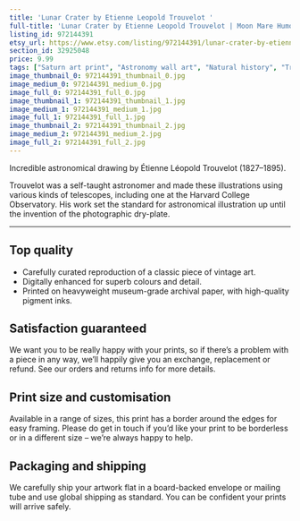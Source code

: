 ```yaml
---
title: 'Lunar Crater by Etienne Leopold Trouvelot '
full-title: 'Lunar Crater by Etienne Leopold Trouvelot | Moon Mare Humorum | Astronomical Drawings 1882 | Astronomy space print | Science wall art'
listing_id: 972144391
etsy_url: https://www.etsy.com/listing/972144391/lunar-crater-by-etienne-leopold?utm_source=site&utm_medium=api&utm_campaign=api
section_id: 32925048
price: 9.99
tags: ["Saturn art print", "Astronomy wall art", "Natural history", "Trouvelot", "Astronomy gift", "Space illustration", "Vintage astronomy", "Space art", "Space home decor", "Astronomy print", "Astronomer gift", "Antique illustration", "Moon illustration"]
image_thumbnail_0: 972144391_thumbnail_0.jpg
image_medium_0: 972144391_medium_0.jpg
image_full_0: 972144391_full_0.jpg
image_thumbnail_1: 972144391_thumbnail_1.jpg
image_medium_1: 972144391_medium_1.jpg
image_full_1: 972144391_full_1.jpg
image_thumbnail_2: 972144391_thumbnail_2.jpg
image_medium_2: 972144391_medium_2.jpg
image_full_2: 972144391_full_2.jpg
---
```

Incredible astronomical drawing by Étienne Léopold Trouvelot (1827–1895). 

Trouvelot was a self-taught astronomer and made these illustrations using various kinds of telescopes, including one at the Harvard College Observatory. His work set the standard for astronomical illustration up until the invention of the photographic dry-plate.

---

## Top quality

* Carefully curated reproduction of a classic piece of vintage art.
* Digitally enhanced for superb colours and detail.
* Printed on heavyweight museum-grade archival paper, with high-quality pigment inks.

## Satisfaction guaranteed

We want you to be really happy with your prints, so if there’s a problem with a piece in any way, we’ll happily give you an exchange, replacement or refund. See our orders and returns info for more details. 

## Print size and customisation

Available in a range of sizes, this print has a border around the edges for easy framing. Please do get in touch if you’d like your print to be borderless or in a different size – we’re always happy to help.

## Packaging and shipping

We carefully ship your artwork flat in a board-backed envelope or mailing tube and use global shipping as standard. You can be confident your prints will arrive safely.
